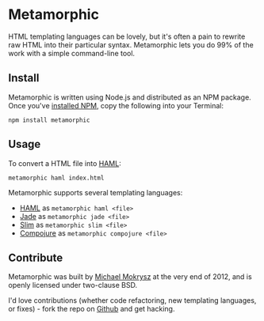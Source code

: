 # Metamorphic
HTML templating languages can be lovely, but it's often a pain to rewrite raw HTML into their particular syntax. Metamorphic lets you do 99% of the work with a simple command-line tool.

## Install
Metamorphic is written using Node.js and distributed as an NPM package. Once you've [installed NPM](http://nodejs.org/download/), copy the following into your Terminal:

`npm install metamorphic`

## Usage
To convert a HTML file into [HAML](http://haml.info):

`metamorphic haml index.html`

Metamorphic supports several templating languages:

* [HAML](http://haml.info) as `metamorphic haml <file>`
* [Jade](http://jade-lang.com) as `metamorphic jade <file>`
* [Slim](http://slim-lang.com) as `metamorphic slim <file>`
* [Compojure](https://github.com/weavejester/compojure) as `metamorphic compojure <file>`

## Contribute
Metamorphic was built by [Michael Mokrysz](https://46bit.com) at the very end of 2012, and is openly licensed under two-clause BSD.

I'd love contributions (whether code refactoring, new templating languages, or fixes) - fork the repo on [Github](https://github.com/46Bit/metamorphic) and get hacking.
